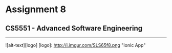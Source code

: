 # Assignment 8
## CS5551 - Advanced Software Engineering
---
![alt-text][logo]
[logo]: http://i.imgur.com/SLS65f8.png "Ionic App"
